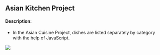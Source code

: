 ## Asian Kitchen Project

#### Description:
- In the Asian Cuisine Project, dishes are listed separately by category with the help of JavaScript.

  
<img src = "./gif/asiankitchen.gif">  

